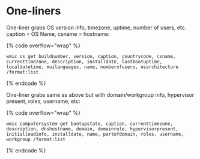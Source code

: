 # One-liners

One-liner grabs OS version info, timezone, uptime, number of users, etc. caption = OS Name, csname = hostname:

{% code overflow="wrap" %}
```
wmic os get buildnumber, version, caption, countrycode, csname, currenttimezone, description, installdate, lastbootuptime, localdatetime, muilanguages, name, numberofusers, osarchitecture /format:list
```
{% endcode %}

One-liner grabs same as above but with domain/workgroup info, hypervisor present, roles, username, etc:

{% code overflow="wrap" %}
```
wmic computersystem get bootupstate, caption, currenttimezone, description, dnshostname, domain, domainrole, hypervisorpresent, initialloadinfo, installdate, name, partofdomain, roles, username, workgroup /format:list
```
{% endcode %}
